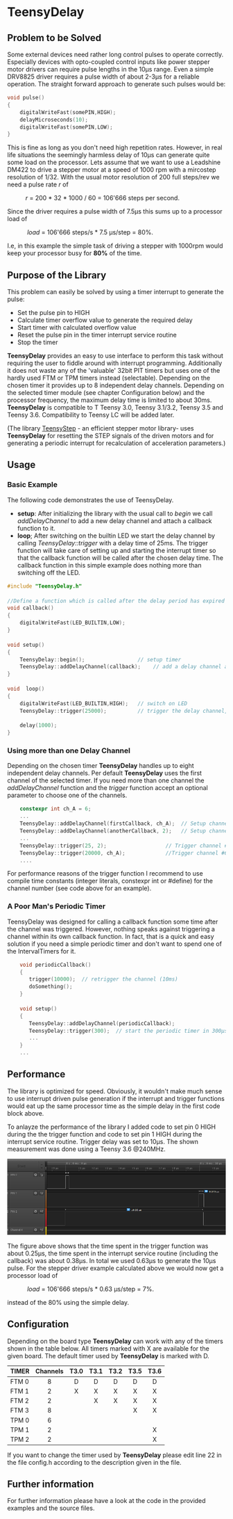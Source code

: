 # TeensyDelay
## Problem to be Solved 


Some external devices need rather long control pulses to operate correctly. Especially devices with opto-coupled control inputs like power stepper motor drivers can require pulse lengths in the 10µs range. Even a simple DRV8825 driver requires a pulse width of about 2-3µs for a reliable operation. The straight forward approach to generate such pulses would be:
```c++
void pulse()
{
	digitalWriteFast(somePIN,HIGH);
	delayMicroseconds(10);
	digitalWriteFast(somePIN,LOW);
}
```
This is fine as long as you don't need high repetition rates. However, in real life situations the seemingly harmless delay of 10µs can generate quite some load on the processor. Lets assume that we want to use a Leadshine DM422 to drive a stepper motor at a speed of 1000 rpm with a mircostep resolution of 1/32. With the usual motor resolution of 200 full steps/rev we need a pulse rate *r* of

&emsp;&emsp;&emsp;*r* = 200 * 32 * 1000 / 60 = 106'666  steps per second.

Since the driver requires a pulse width of 7.5µs this sums up to a processor load of

&emsp;&emsp;&emsp; *load* = 106'666 steps/s * 7.5 µs/step = 80%.

I.e, in this example the simple task of driving a stepper with 1000rpm would  keep your processor busy for **80%** of the time. 

## Purpose of the Library
This problem can easily be solved  by using a timer interrupt to generate the pulse:
- Set the pulse pin to HIGH
- Calculate timer overflow value to generate the required delay 
- Start timer with calculated overflow value
- Reset the pulse pin in the timer interrupt service routine
- Stop the timer

**TeensyDelay** provides an easy to use interface to perform this task without requiring the user to fiddle around with interrupt programming. Additionally it does not waste any of the 'valuable' 32bit PIT timers but uses one of the hardly used FTM or TPM timers instead (selectable). Depending on the chosen timer it provides up to 8 independent delay channels. Depending on the selected timer module (see chapter Configuration below) and the processor frequency, the maximum delay time is limited to about 30ms. 
**TeensyDelay** is compatible to T Teensy 3.0, Teensy 3.1/3.2, Teensy 3.5 and Teensy 3.6. Compatibility to Teensy LC will be added later.

(The library [TeensyStep](https://github.com/luni64/TeensyStep) - an efficient stepper motor library- uses **TeensyDelay** for resetting the STEP signals of the driven motors and for generating a periodic interrupt for recalculation of acceleration parameters.)

## Usage
###  Basic Example
The following code demonstrates the use of TeensyDelay.

- **setup**: After initializing the library with the usual call to *begin*  we call *addDelayChannel* to add a new delay channel and attach a callback function to it. 
- **loop**; After switching on the builtin LED we start the delay channel by calling *TeensyDelay::trigger* with a delay time of 25ms. The trigger function will take care of setting up and starting the interrupt timer so that the callback function will be called after the chosen delay time. The callback function in this simple example does nothing more than switching off the LED.  
```c++
#include "TeensyDelay.h"

//Define a function which is called after the delay period has expired
void callback() 
{
    digitalWriteFast(LED_BUILTIN,LOW);
}

void setup()
{
    TeensyDelay::begin();                 // setup timer
    TeensyDelay::addDelayChannel(callback);    // add a delay channel and attach callback function
}

void  loop()
{
    digitalWriteFast(LED_BUILTIN,HIGH);   // switch on LED
    TeensyDelay::trigger(25000);          // trigger the delay channel, callback will be invoked 25ms after this call
    
    delay(1000);                     
}
```
###  Using more than one Delay Channel
Depending on the chosen timer **TeensyDelay** handles up to eight independent delay channels. Per default **TeensyDelay** uses the first channel of the selected timer. If you need more than one channel the *addDelayChannel* function and the *trigger* function accept an optional parameter to choose one of the channels. 

```c++
	constexpr int ch_A = 6;
	...
	TeensyDelay::addDelayChannel(firstCallback, ch_A);  // Setup channel #6
	TeensyDelay::addDelayChannel(anotherCallback, 2);   // Setup channel #2
	...
	TeensyDelay::trigger(25, 2);                   // Trigger channel #2, 25µs
	TeensyDelay::trigger(20000, ch_A);             //Trigger channel #6, 20ms
	....
```
For performance reasons of the trigger function I recommend to use compile time constants (integer literals, constexpr int or #define) for the channel number (see code above for an example). 

### A Poor Man's Periodic Timer
TeensyDelay was designed for calling a callback function some time after the channel was triggered. However, nothing speaks against triggering a channel within its own callback function. In fact, that is a quick and easy solution if you need a simple periodic timer and don't want to spend one of the IntervalTimers for it. 
```c++	
	void periodicCallback()
	{
	   trigger(10000);  // retrigger the channel (10ms)
	   doSomething();
	}
	
	void setup()
	{
	   TeensyDelay::addDelayChannel(periodicCallback);
	   TeensyDelay::trigger(300);  // start the periodic timer in 300µs
	   ...
	}
	...
```

## Performance
The library is optimized for speed. Obviously, it wouldn't make much sense to use interrupt driven pulse generation if the interrupt and trigger functions would eat up the same processor time as the simple delay in the first code block above.

To anlayze the performance of the library I added code to set pin 0 HIGH during the the trigger function and code to set pin 1 HIGH during the interrupt service routine. Trigger delay was set to 10µs. The shown measurement was done using a Teensy 3.6 @240MHz. 


![Alt text](/media/timing.PNG?raw=true "Logic analyzer trace")

The figure above shows that the time spent in the trigger function was about 0.25µs, the time spent in the interrupt service routine (including the callback) was about 0.38µs. In total we used 0.63µs to generate the 10µs pulse. For the stepper driver example calculated above we would now get a processor load of 
 
 &emsp;&emsp;&emsp; *load* = 106'666 steps/s * 0.63 µs/step = 7%.
 
 instead of the 80% using the simple delay. 
 
## Configuration

Depending on the board type **TeensyDelay** can work with any of the timers shown in the table below.  All timers marked with X are available for the given board. The default timer used by **TeensyDelay**  is marked with D. 

|TIMER |Channels|T3.0|T3.1|T3.2|T3.5|T3.6|                
|------|:------:|:--:|:--:|:--:|:--:|:--:|
|FTM 0 |8       | D  | D  | D  | D  | D  |
|FTM 1 |2       | X  | X  | X  | X  | X  |
|FTM 2 |2       |    | X  | X  | X  | X  |
|FTM 3 |8       |    |    |    | X  | X  |
|TPM 0 |6       |    |    |    |    |    |
|TPM 1 |2       |    |    |    |    | X  |
|TPM 2 |2       |    |    |    |    | X  |

If you want to change the timer used by **TeensyDelay**  please edit line 22 in the file config.h according to the description given in the file. 

 ## Further information 
 For further information please have a look at the code in the provided examples and the source files. 

[//]: ----------------------------------------
   [PJRC]: <https://www.pjrc.com/teensy/pinout.html>
